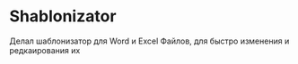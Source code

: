 # Shablonizator
Делал шаблонизатор для Word и Excel Файлов, для быстро изменения и редкаирования их
